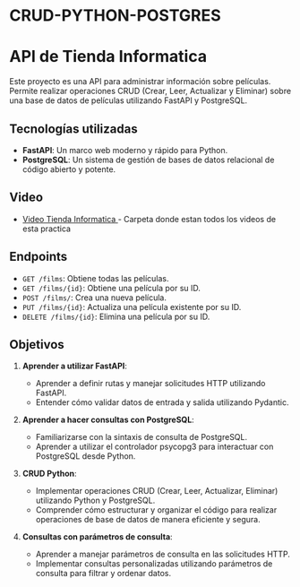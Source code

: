 # CRUD-PYTHON-POSTGRES

# API de Tienda Informatica

Este proyecto es una API para administrar información sobre películas. Permite realizar operaciones CRUD (Crear, Leer, Actualizar y Eliminar) sobre una base de datos de películas utilizando FastAPI y PostgreSQL.

## Tecnologías utilizadas

- **FastAPI**: Un marco web moderno y rápido para Python.
- **PostgreSQL**: Un sistema de gestión de bases de datos relacional de código abierto y potente.

## Video

- [Video Tienda Informatica ](https://drive.google.com/drive/folders/1MNw4aYyVA3TaxgGqma47Gp3qmHGDKwG8?usp=sharing) - Carpeta donde estan todos los videos de esta practica

## Endpoints

- `GET /films`: Obtiene todas las películas.
- `GET /films/{id}`: Obtiene una película por su ID.
- `POST /films/`: Crea una nueva película.
- `PUT /films/{id}`: Actualiza una película existente por su ID.
- `DELETE /films/{id}`: Elimina una película por su ID.

## Objetivos

1. **Aprender a utilizar FastAPI**:
   - Aprender a definir rutas y manejar solicitudes HTTP utilizando FastAPI.
   - Entender cómo validar datos de entrada y salida utilizando Pydantic.

2. **Aprender a hacer consultas con PostgreSQL**:
   - Familiarizarse con la sintaxis de consulta de PostgreSQL.
   - Aprender a utilizar el controlador psycopg3 para interactuar con PostgreSQL desde Python.

3. **CRUD Python**:
   - Implementar operaciones CRUD (Crear, Leer, Actualizar, Eliminar) utilizando Python y PostgreSQL.
   - Comprender cómo estructurar y organizar el código para realizar operaciones de base de datos de manera eficiente y segura.

4. **Consultas con parámetros de consulta**:
   - Aprender a manejar parámetros de consulta en las solicitudes HTTP.
   - Implementar consultas personalizadas utilizando parámetros de consulta para filtrar y ordenar datos.
